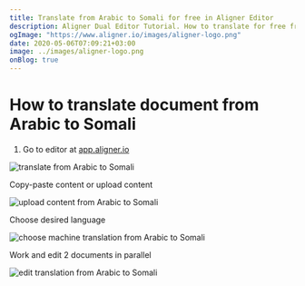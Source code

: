 ```yaml
---
title: Translate from Arabic to Somali for free in Aligner Editor
description: Aligner Dual Editor Tutorial. How to translate for free from Arabic to Somali. Aligner is multilingual document management platform. 
ogImage: "https://www.aligner.io/images/aligner-logo.png"
date: 2020-05-06T07:09:21+03:00
image: ../images/aligner-logo.png
onBlog: true
---
```


# How to translate document from Arabic to Somali

1. Go to editor at [app.aligner.io](https://app.aligner.io "Aligner App web page")

![translate from Arabic to Somali](../aligner-blank-editor.png "translate from Arabic to Somali")

Copy-paste content or upload content

![upload content from Arabic to Somali](../aligner-uploaded-document.png "upload content from Arabic to Somali")

Choose desired language

![choose machine translation from Arabic to Somali](../aligner-language-dropdown.png "choose machine translation from Arabic to Somali")

Work and edit 2 documents in parallel

![edit translation from Arabic to Somali](../aligner-double-sitded-editor.png "edit translation from Arabic to Somali")

